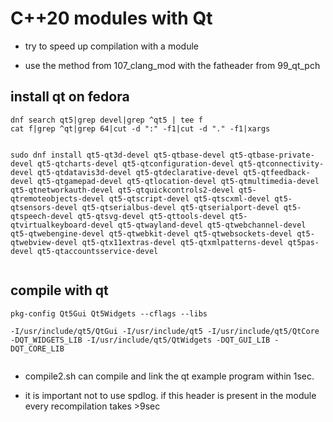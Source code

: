 # C++20 modules with Qt

- try to speed up compilation with a module

- use the method from 107_clang_mod with the fatheader from 99_qt_pch

## install qt on fedora

```
dnf search qt5|grep devel|grep ^qt5 | tee f
cat f|grep ^qt|grep 64|cut -d ":" -f1|cut -d "." -f1|xargs 


sudo dnf install qt5-qt3d-devel qt5-qtbase-devel qt5-qtbase-private-devel qt5-qtcharts-devel qt5-qtconfiguration-devel qt5-qtconnectivity-devel qt5-qtdatavis3d-devel qt5-qtdeclarative-devel qt5-qtfeedback-devel qt5-qtgamepad-devel qt5-qtlocation-devel qt5-qtmultimedia-devel qt5-qtnetworkauth-devel qt5-qtquickcontrols2-devel qt5-qtremoteobjects-devel qt5-qtscript-devel qt5-qtscxml-devel qt5-qtsensors-devel qt5-qtserialbus-devel qt5-qtserialport-devel qt5-qtspeech-devel qt5-qtsvg-devel qt5-qttools-devel qt5-qtvirtualkeyboard-devel qt5-qtwayland-devel qt5-qtwebchannel-devel qt5-qtwebengine-devel qt5-qtwebkit-devel qt5-qtwebsockets-devel qt5-qtwebview-devel qt5-qtx11extras-devel qt5-qtxmlpatterns-devel qt5pas-devel qt5-qtaccountsservice-devel


```

## compile with qt

```
pkg-config Qt5Gui Qt5Widgets --cflags --libs

-I/usr/include/qt5/QtGui -I/usr/include/qt5 -I/usr/include/qt5/QtCore -DQT_WIDGETS_LIB -I/usr/include/qt5/QtWidgets -DQT_GUI_LIB -DQT_CORE_LIB


```

- compile2.sh can compile and link the qt example program within 1sec.

- it is important not to use spdlog. if this header is present in the
  module every recompilation takes >9sec